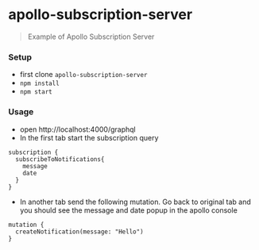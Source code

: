 # apollo-subscription-server
> Example of Apollo Subscription Server

### Setup
* first clone `apollo-subscription-server`
* `npm install`
* `npm start`


### Usage
* open http://localhost:4000/graphql
* In the first tab start the subscription query 
```
subscription {
  subscribeToNotifications{
    message
    date
  }
}
```
* In another tab send the following mutation. Go back to original tab and you should see the message and date popup in the apollo console

```
mutation {
  createNotification(message: "Hello")
}

```